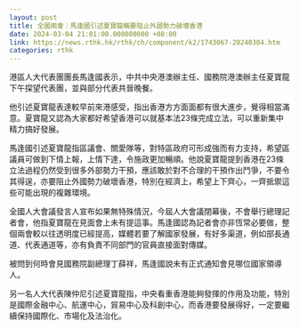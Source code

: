 ```yaml
---
layout: post
title: 全國兩會｜馬逢國引述夏寶龍稱要阻止外國勢力破壞香港
date: 2024-03-04 21:01:00.000000000 +08:00
link: https://news.rthk.hk/rthk/ch/component/k2/1743067-20240304.htm
categories: rthk
---
```


港區人大代表團團長馬逢國表示，中共中央港澳辦主任、國務院港澳辦主任夏寶龍下午探望代表團，並與部分代表共晉晚餐。

他引述夏寶龍表達較早前來港感受，指出香港方方面面都有很大進步，覺得相當滿意。夏寶龍又認為大家都好希望香港可以就基本法23條完成立法，可以重新集中精力搞好發展。

馬逢國引述夏寶龍指區議會、關愛隊等，對特區政府可形成強而有力支持，希望區議員可做到下情上報，上情下達，令施政更加暢順。他說夏寶龍提到香港在23條立法過程仍然受到很多外部勢力干預，應該敢於對不合理的干預作出鬥爭，不要令其得逞，亦要阻止外國勢力破壞香港，特別在經濟上，希望上下齊心，一齊抵禦這些可能出現的複雜環境。

全國人大會議發言人宣布如果無特殊情況，今屆人大會議閉幕後，不會舉行總理記者會，他指夏寶龍在見面會上未有提這事。馬逢國認為記者會亦非恆常必要做，整個兩會較以往透明度已經提高，媒體若要了解國家發展，有好多渠道，例如部長通道、代表通道等，亦有負責不同部門的官員直接面對傳媒。

被問到何時會見國務院副總理丁薛祥，馬逢國說未有正式通知會見哪位國家領導人。

另一名人大代表陳仲尼引述夏寶龍指，中央看重香港能夠發揮的作用及功能，特別是國際金融中心、航運中心，貿易中心及科創中心，而香港要發展得好，一定要繼續保持國際化、市場化及法治化。
